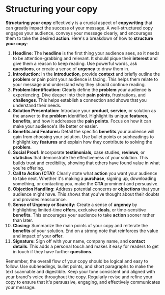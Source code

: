 # Structuring your copy

**Structuring your copy** effectively is a crucial aspect of **copywriting** that can greatly impact the success of your message. A well-structured copy engages your audience, conveys your message clearly, and encourages them to take the desired **action**. Here's a breakdown of how to **structure your copy**:

1. **Headline:** The **headline** is the first thing your audience sees, so it needs to be attention-grabbing and relevant. It should pique their **interest** and give them a reason to keep reading. Use powerful words, ask **questions**, or create a sense of **urgency** to draw them in.
2. **Introduction:** In the **introduction**, provide **context** and briefly outline the **problem** or pain point your audience is facing. This helps them relate to your message and understand why they should continue reading.
3. **Problem Identification:** Clearly define the **problem** your audience is experiencing. Dive deeper into their **pain points**, frustrations, and **challenges**. This helps establish a connection and shows that you understand their needs.
4. **Solution Presentation:** Introduce your **product**, **service**, or solution as the answer to the **problem** identified. Highlight its unique **features**, **benefits**, and how it addresses the **pain points**. Focus on how it can make your audience's life better or easier.
5. **Benefits and Features:** Detail the specific **benefits** your audience will gain from choosing your solution. Use bullet points or subheadings to highlight key **features** and explain how they contribute to solving the **problem**.
6. **Social Proof:** Incorporate **testimonials**, case studies, **reviews**, or **statistics** that demonstrate the effectiveness of your solution. This builds trust and credibility, showing that others have found value in what you're offering.
7. **Call to Action (CTA):** Clearly state what **action** you want your audience to take next. Whether it's making a **purchase**, signing up, downloading something, or contacting you, make the **CTA** prominent and persuasive.
8. **Objection Handling:** Address potential concerns or **objections** that your audience might have. This shows that you've thought about their doubts and provides reassurance.
9. **Sense of Urgency or Scarcity:** Create a sense of **urgency** by highlighting limited-time **offers**, exclusive **deals**, or time-sensitive **benefits**. This encourages your audience to take **action** sooner rather than later.
10. **Closing:** Summarize the main points of your copy and reiterate the **benefits** of your solution. End on a strong note that reinforces the value and impact of your **offer**.
11. **Signature:** Sign off with your name, company name, and **contact details**. This adds a personal touch and makes it easy for readers to get in touch if they have further **questions**.

Remember, the overall flow of your copy should be logical and easy to follow. Use subheadings, bullet points, and short paragraphs to make the text scannable and digestible. Keep your tone consistent and aligned with your brand's voice throughout the copy. Regularly revise and refine your copy to ensure that it's persuasive, engaging, and effectively communicates your message.

